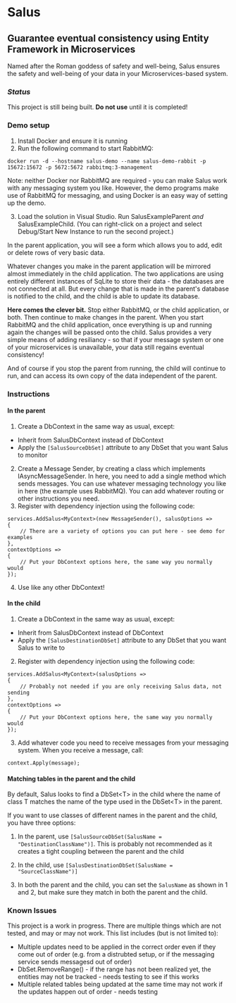 # Salus
## Guarantee eventual consistency using Entity Framework in Microservices 

Named after the Roman goddess of safety and well-being, Salus ensures the safety
and well-being of your data in your Microservices-based system.

### *Status*

This project is still being built. **Do not use** until it is completed!

### Demo setup

1. Install Docker and ensure it is running
2. Run the following command to start RabbitMQ:

```
docker run -d --hostname salus-demo --name salus-demo-rabbit -p 15672:15672 -p 5672:5672 rabbitmq:3-management
```

Note: neither Docker nor RabbitMQ are required - you can make Salus work with any messaging system you like.
However, the demo programs make use of RabbitMQ for messaging, and using Docker is an easy way of setting up the demo.

3. Load the solution in Visual Studio. Run SalusExampleParent _and_ SalusExampleChild. (You can right-click on a project
and select Debug/Start New Instance to run the second project.)

In the parent application, you will see a form which allows you to add, edit or delete rows of very basic data.

Whatever changes you make in the parent application will be mirrored almost immediately in the child application. The
two applications are using entirely different instances of SqLite to store their data - the databases are not connected
at all. But every change that is made in the parent's database is notified to the child, and the child is able to update
its database.

**Here comes the clever bit.** Stop either RabbitMQ, or the child application, or both. Then continue to make changes
in the parent. When you start RabbitMQ and the child application, once everything is up and running again the changes will
be passed onto the child. Salus provides a very simple means of adding resiliancy - so that if your message system or
one of your microservices is unavailable, your data still regains eventual consistency!

And of course if you stop the parent from running, the child will continue to run, and can access its own copy of the 
data independent of the parent.

### Instructions

#### In the parent

1. Create a DbContext in the same way as usual, except:

- Inherit from SalusDbContext instead of DbContext
- Apply the `[SalusSourceDbSet]` attribute to any DbSet that you want Salus to monitor
2. Create a Message Sender, by creating a class which implements IAsyncMessageSender. In here, you need to add a single
method which sends messages. You can use whatever messaging technology you like in here (the example uses RabbitMQ).
You can add whatever routing or other instructions you need.
3. Register with dependency injection using the following code:

```
services.AddSalus<MyContext>(new MessageSender(), salusOptions => 
{
    // There are a variety of options you can put here - see demo for examples
},
contextOptions =>
{
    // Put your DbContext options here, the same way you normally would
});
```

4. Use like any other DbContext!

#### In the child

1. Create a DbContext in the same way as usual, except:

- Inherit from SalusDbContext instead of DbContext
- Apply the `[SalusDestinationDbSet]` attribute to any DbSet that you want Salus to write to
2. Register with dependency injection using the following code:

```
services.AddSalus<MyContext>(salusOptions => 
{
    // Probably not needed if you are only receiving Salus data, not sending
},
contextOptions =>
{
    // Put your DbContext options here, the same way you normally would
});
```

3. Add whatever code you need to receive messages from your messaging system. When you receive a message, call:

```
context.Apply(message);
```

#### Matching tables in the parent and the child

By default, Salus looks to find a DbSet\<T\> in the child where the name of class T matches the name of the type used in the DbSet\<T\> in the parent.

If you want to use classes of different names in the parent and the child, you have three options:

1. In the parent, use `[SalusSourceDbSet(SalusName = "DestinationClassName")]`. This is probably not recommended as it creates
a tight coupling between the parent and the child

2. In the child, use `[SalusDestinationDbSet(SalusName = "SourceClassName")]`
3. In both the parent and the child, you can set the `SalusName` as shown in 1 and 2, but make sure they match in both the parent
and the child.

### Known Issues

This project is a work in progress. There are multiple things which are not tested, and may or may not work. This
list includes (but is not limited to):

- Multiple updates need to be applied in the correct order even if they come out of order (e.g. from a distrubted
setup, or if the messaging service sends messagesd out of order)
- DbSet.RemoveRange() - if the range has not been realized yet, the entities may not be tracked - needs testing to
see if this works
- Multiple related tables being updated at the same time may not work if the updates happen out of order - needs testing